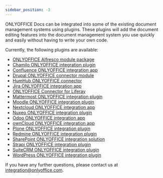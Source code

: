 ```yaml
---
sidebar_position: -3
---
```


ONLYOFFICE Docs can be integrated into some of the existing document management systems using plugins. These plugins will add the document editing features into the document management system you use quickly and easily without having to write your own code.

Currently, the following plugins are available:

- [ONLYOFFICE Alfresco module package](Alfresco%20integration.md)
- [Chamilo ONLYOFFICE integration plugin](Chamilo%20integration.md)
- [Confluence ONLYOFFICE integration app](Confluence%20integration.md)
- [Drupal ONLYOFFICE connector module](Drupal%20integration.md)
- [HumHub ONLYOFFICE connector](HumHub%20integration.md)
- [Jira ONLYOFFICE integration app](Jira%20integration.md)
- [ONLYOFFICE Connector for Liferay](Liferay%20integration.md)
- [Mattermost ONLYOFFICE integration plugin](Mattermost%20integration.md)
- [Moodle ONLYOFFICE integration plugin](Moodle%20integration.md)
- [Nextcloud ONLYOFFICE integration app](Nextcloud%20integration.md)
- [Nuxeo ONLYOFFICE integration plugin](Nuxeo%20integration.md)
- [Odoo ONLYOFFICE integration app](Odoo%20integration.md)
- [ownCloud ONLYOFFICE integration app](ownCloud%20integration.md)
- [Plone ONLYOFFICE integration plugin](Plone%20integration.md)
- [Redmine ONLYOFFICE integration plugin](Redmine%20integration.md)
- [SharePoint ONLYOFFICE integration solution](SharePoint%20integration.md)
- [Strapi ONLYOFFICE integration plugin](Strapi%20integration.md)
- [SuiteCRM ONLYOFFICE integration plugin](SuiteCRM%20integration.md)
- [WordPress ONLYOFFICE integration plugin](WordPress%20integration.md)

If you have any further questions, please contact us at [integration@onlyoffice.com](mailto:integration@onlyoffice.com).
